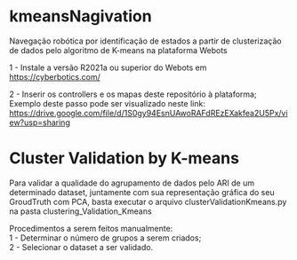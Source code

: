 # kmeansNagivation
Navegação robótica por identificação de estados a partir de clusterização de dados pelo algoritmo de K-means na plataforma Webots

1 - Instale a versão R2021a ou superior do Webots em https://cyberbotics.com/

2 - Inserir os controllers e os mapas deste repositório à plataforma;  
    Exemplo deste passo pode ser visualizado neste link: https://drive.google.com/file/d/1S0gy94EsnUAwoRAFdREzEXakfea2U5Px/view?usp=sharing
    
    
# Cluster Validation by K-means

Para validar a qualidade do agrupamento de dados pelo ARI de um determinado dataset, juntamente com sua representação gráfica do seu GroudTruth com PCA, basta executar o arquivo clusterValidationKmeans.py na pasta clustering_Validation_Kmeans  

Procedimentos a serem feitos manualmente:  
1 - Determinar o número de grupos a serem criados;  
2 - Selecionar o dataset a ser validado.
